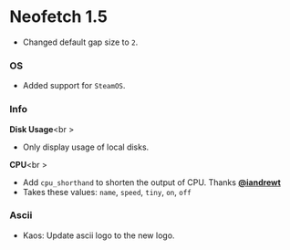 # Neofetch 1.5

- Changed default gap size to `2`.

### OS

- Added support for `SteamOS`.

### Info

**Disk Usage**<br \>
- Only display usage of local disks.

**CPU**<br \>
- Add `cpu_shorthand` to shorten the output of CPU. Thanks **[@iandrewt](https://github.com/iandrewt)**
- Takes these values: `name`, `speed`, `tiny`, `on`, `off`

### Ascii

- Kaos: Update ascii logo to the new logo.
